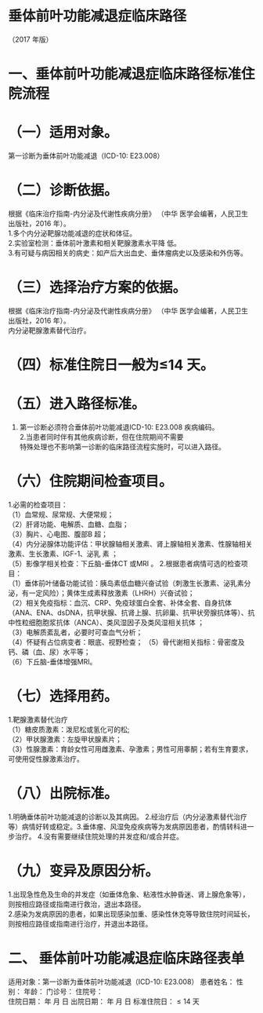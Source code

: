 # 垂体前叶功能减退症临床路径  
（2017 年版）  
# 一、垂体前叶功能减退症临床路径标准住院流程  
# （一）适用对象。  
第一诊断为垂体前叶功能减退（ICD-10: E23.008）  
# （二）诊断依据。  
根据《临床治疗指南-内分泌及代谢性疾病分册》 （中华 医学会编著，人民卫生出版社，2016 年）。  
1.多个内分泌靶腺功能减退的症状和体征。  
2.实验室检测：垂体前叶激素和相关靶腺激素水平降 低。  
3.有可疑与病因相关的病史：如产后大出血史、垂体瘤病史以及感染和外伤等。  
# （三）选择治疗方案的依据。  
根据《临床治疗指南-内分泌及代谢性疾病分册》 （中华 医学会编著，人民卫生出版社，2016 年）。  
内分泌靶腺激素替代治疗。  
# （四）标准住院日一般为≤14 天。  
# （五）进入路径标准。  
1. 第一诊断必须符合垂体前叶功能减退ICD-10: E23.008 疾病编码。  
2.当患者同时伴有其他疾病诊断，但在住院期间不需要  
特殊处理也不影响第一诊断的临床路径流程实施时，可以进入路径。  
# （六）住院期间检查项目。  
1.必需的检查项目：  
（1）血常规、尿常规、大便常规；  
（2）肝肾功能、电解质、血糖、血脂；  
（3）胸片、心电图、腹部B 超；  
（4）内分泌腺体功能评估：甲状腺轴相关激素、肾上腺轴相关激素、性腺轴相关激素、生长激素、IGF-1、泌乳 素 ；  
（5）影像学相关检查：下丘脑-垂体CT 或MRI 。 2.根据患者病情可选的检查项目：  
（1）垂体前叶储备功能试验：胰岛素低血糖兴奋试验（刺激生长激素、泌乳素分泌，有一定风险）；黄体生成素释放激素（LHRH）兴奋试验；  
（2）相关免疫指标：血沉、CRP、免疫球蛋白全套、补体全套、自身抗体（ANA、ENA、dsDNA，抗甲状腺、抗肾上腺、抗卵巢、抗甲状旁腺抗体等）、抗中性粒细胞胞浆抗体（ANCA）、类风湿因子及类风湿相关抗体 ；  
（3）电解质紊乱者，必要时可查血气分析；  
（4）怀疑有占位病变者：眼底、视野检查； （5）骨代谢相关指标：骨密度及钙、磷（血、尿）水平等；  
（6）下丘脑-垂体增强MRI。  
# （七）选择用药。  
1.靶腺激素替代治疗  
（1）糖皮质激素：泼尼松或氢化可的松;  
（2）甲状腺激素：左旋甲状腺素片；  
（3）性腺激素：育龄女性可用雌激素、孕激素；男性可用睾酮；若有生育要求，可使用促性腺激素治疗。  
# （八）出院标准。  
1.明确垂体前叶功能减退的诊断以及其病因。 2.经治疗后（内分泌激素替代治疗等）病情好转或稳定。3.垂体瘤、风湿免疫疾病等为发病原因患者，酌情转科进一步治疗。 4.没有需要继续住院处理的并发症和/或合并症。  
# （九）变异及原因分析。  
1.出现急性危及生命的并发症（如垂体危象、粘液性水肿昏迷、肾上腺危象等），则按相应路径或指南进行救治，退出本路径。  
2.感染为发病原因的患者，如果出现感染加重、感染性休克等导致住院时间延长，则按相应路径或指南进行治疗，并退出本路径。  
# 二、 垂体前叶功能减退症临床路径表单  
适用对象：第一诊断为垂体前叶功能减退（ICD-10: E23.008） 患者姓名：        性别：     年龄：    门诊号：        住院号：  
住院日期：   年  月  日    出院日期：  年  月  日   标准住院日：${\leqslant}14$ 天  
